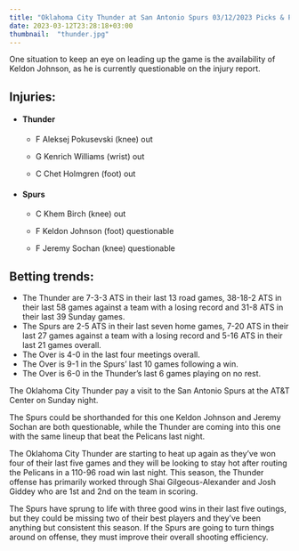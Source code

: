 ```yaml
---
title: "Oklahoma City Thunder at San Antonio Spurs 03/12/2023 Picks & Preview"
date: 2023-03-12T23:28:18+03:00
thumbnail:  "thunder.jpg"
---
```


One situation to keep an eye on leading up the game is the availability of Keldon Johnson, as he is currently questionable on the injury report.<!--more-->
## Injuries:

  - #### Thunder

    - F Aleksej Pokusevski (knee) out

    - G Kenrich Williams (wrist) out

    - C Chet Holmgren (foot) out

  - #### Spurs

    - C Khem Birch (knee) out

    - F Keldon Johnson (foot) questionable

    - F Jeremy Sochan (knee) questionable

## Betting trends:

  - The Thunder are 7-3-3 ATS in their last 13 road games, 38-18-2 ATS in their last 58 games against a team with a losing record and 31-8 ATS in their last 39 Sunday games.
  - The Spurs are 2-5 ATS in their last seven home games, 7-20 ATS in their last 27 games against a team with a losing record and 5-16 ATS in their last 21 games overall.
  - The Over is 4-0 in the last four meetings overall.
  - The Over is 9-1 in the Spurs’ last 10 games following a win. 
  - The Over is 6-0 in the Thunder’s last 6 games playing on no rest.


The Oklahoma City Thunder pay a visit to the San Antonio Spurs at the AT&T Center on Sunday night.


The Spurs could be shorthanded for this one Keldon Johnson and Jeremy Sochan are both questionable, while the Thunder are coming into this one with the same lineup that beat the Pelicans last night.


The Oklahoma City Thunder are starting to heat up again as they’ve won four of their last five games and they will be looking to stay hot after routing the Pelicans in a 110-96 road win last night. This season, the Thunder offense has primarily worked through Shai Gilgeous-Alexander and Josh Giddey who are 1st and 2nd on the team in scoring.

The Spurs have sprung to life with three good wins in their last five outings, but they could be missing two of their best players and they’ve been anything but consistent this season. If the Spurs are going to turn things around on offense, they must improve their overall shooting efficiency.
